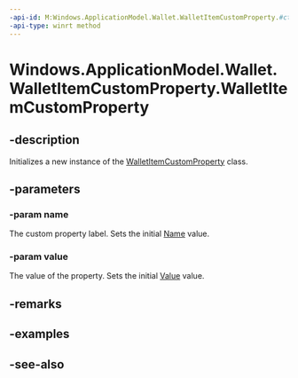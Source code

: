 ----api-id: M:Windows.ApplicationModel.Wallet.WalletItemCustomProperty.#ctor(System.String,System.String)
-api-type: winrt method
---<!-- Method syntaxpublic WalletItemCustomProperty(System.String name, System.String value)--># Windows.ApplicationModel.Wallet.WalletItemCustomProperty.WalletItemCustomProperty## -descriptionInitializes a new instance of the [WalletItemCustomProperty](walletitemcustomproperty.md) class.## -parameters### -param nameThe custom property label. Sets the initial [Name](walletitemcustomproperty_name.md) value.### -param valueThe value of the property. Sets the initial [Value](walletitemcustomproperty_value.md) value.## -remarks## -examples## -see-also